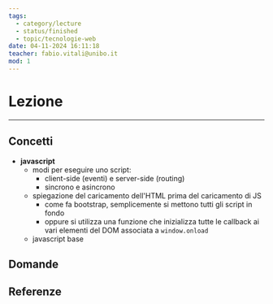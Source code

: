 ```yaml
---
tags:
  - category/lecture
  - status/finished
  - topic/tecnologie-web
date: 04-11-2024 16:11:18
teacher: fabio.vitali@unibo.it
mod: 1
---
```

# Lezione
---
## Concetti
- **javascript**
	- modi per eseguire uno script:
		- client-side (eventi) e server-side (routing)
		- sincrono e asincrono
	- spiegazione del caricamento dell'HTML prima del caricamento di JS
		- come fa bootstrap, semplicemente si mettono tutti gli script in fondo
		- oppure si utilizza una funzione che inizializza tutte le callback ai vari elementi del DOM associata a `window.onload`
	- javascript base

## Domande

## Referenze
